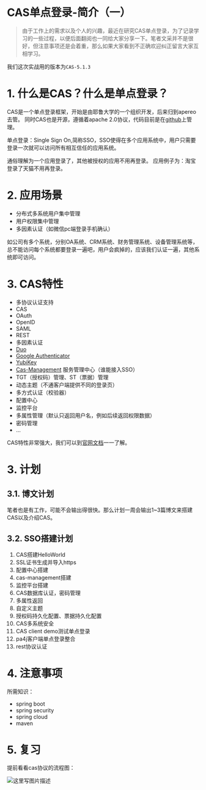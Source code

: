 # CAS单点登录-简介（一）

> 由于工作上的需求以及个人的兴趣，最近在研究CAS单点登录，为了记录学习的一些过程，以便后面翻阅也一同给大家分享一下。笔者文采并不是很好，但注意事项还是会着重，那么如果大家看到不正确欢迎纠正留言大家互相学习。

我们这次实战用的版本为`CAS-5.1.3`

# 1. 什么是CAS？什么是单点登录？
CAS是一个单点登录框架，开始是由耶鲁大学的一个组织开发，后来归到apereo去管。
同时CAS也是开源，遵循着apache 2.0协议，代码目前是在[github](https://github.com/apereo/cas)上管理。

单点登录：Single Sign On,简称SSO，SSO使得在多个应用系统中，用户只需要登录一次就可以访问所有相互信任的应用系统。

通俗理解为一个应用登录了，其他被授权的应用不用再登录。
应用例子为：淘宝登录了天猫不用再登录。

# 2. 应用场景

* 分布式多系统用户集中管理
* 用户权限集中管理
* 多因素认证（如微信pc端登录手机确认）

如公司有多个系统，分别OA系统、CRM系统、财务管理系统、设备管理系统等，总不能访问每个系统都要登录一遍吧，用户会疯掉的，应该我们认证一遍，其他系统即可访问。

# 3. CAS特性

* 多协议认证支持
 * CAS
 * OAuth
 * OpenID
 * SAML
 * REST
* 多因素认证
 * [Duo](https://www.duo.com/)
 * [Google Authenticator](https://lastpass.com/auth/) 
 * [YubiKey](https://upgrade.yubico.com/getapikey/)
* [Cas-Management](https://apereo.github.io/cas/5.1.x/installation/Installing-ServicesMgmt-Webapp.html) 服务管理中心（谁能接入SSO）
* TGT（授权码）管理、ST（票据）管理
* 动态主题（不通客户端提供不同的登录页）
* 多方式认证（校验器）
* 配置中心
* 监控平台
* 多属性管理（默认只返回用户名，例如后续返回权限数据）
* 密码管理
* ...

CAS特性非常强大，我们可以到[官网文档](https://apereo.github.io/cas/5.1.x/index.html)一一了解。

# 3. 计划

## 3.1. 博文计划
笔者也是有工作，可能不会输出得很快。那么计划一周会输出1~3篇博文来搭建CAS以及介绍CAS。

## 3.2. SSO搭建计划

1. CAS搭建HelloWorld
2. SSL证书生成并导入https
3. 配置中心搭建
4. cas-management搭建
5. 监控平台搭建
6. CAS数据库认证，密码管理
7. 多属性返回
8. 自定义主题
9. 授权码持久化配置、票据持久化配置
10. CAS多系统安全
11. CAS client demo测试单点登录
12. pa4j客户端单点登录整合
13. rest协议认证

# 4. 注意事项

所需知识：

* spring boot
* spring security
* spring cloud
* maven

# 5. 复习

提前看看cas协议的流程图：

![这里写图片描述](https://apereo.github.io/cas/5.1.x/images/cas_flow_diagram.png)